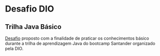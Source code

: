 # Desafio DIO

## Trilha Java Básico

[Desafio](https://github.com/digitalinnovationone/trilha-java-basico/tree/main/desafios/controle-fluxo) proposto com a finalidade de praticar os conhecimentos básico durante a trilha de aprendizagem Java do bootcamp Santander organizado pela DIO.
